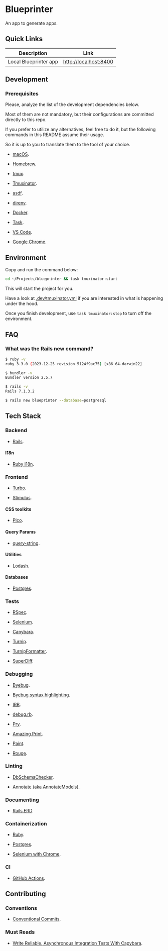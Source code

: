 # Blueprinter

An app to generate apps.

## Quick Links

| Description | Link |
| - | - |
| Local Blueprinter app | [http://localhost:8400](http://localhost:8400) |

## Development

### Prerequisites

Please, analyze the list of the development dependencies below.

Most of them are not mandatory, but their configurations are committed directly to this repo.

If you prefer to utilize any alternatives, feel free to do it, but the following commands in this README assume their usage.

So it is up to you to translate them to the tool of your choice.

- [macOS](https://www.apple.com/macos/sonoma).

- [Homebrew](https://brew.sh).

- [tmux](https://github.com/tmux/tmux).

- [Tmuxinator](https://github.com/tmuxinator/tmuxinator).

- [asdf](https://asdf-vm.com/#/core-manage-asdf).

- [direnv](https://github.com/asdf-community/asdf-direnv).

- [Docker](https://www.docker.com/products/docker-desktop).

- [Task](https://taskfile.dev).

- [VS Code](https://code.visualstudio.com).

- [Google Chrome](https://www.google.com/intl/en_us/chrome).

## Environment

Copy and run the command below:

```bash
cd ~/Projects/blueprinter && task tmuxinator:start
```

This will start the project for you.

Have a look at [.dev/tmuxinator.yml](https://github.com/marian13/blueprinter/blob/main/.dev/.tmuxinator.yml) if you are interested in what is happening under the hood.

Once you finish development, use `task tmuxinator:stop` to turn off the environment.

## FAQ

### What was the Rails new command?

```bash
$ ruby -v
ruby 3.3.0 (2023-12-25 revision 5124f9ac75) [x86_64-darwin22]
```

```bash
$ bundler -v
Bundler version 2.5.7
```

```bash
$ rails -v
Rails 7.1.3.2
```

```bash
$ rails new blueprinter --database=postgresql
```

## Tech Stack

### Backend

- [Rails](https://github.com/rails/rails).

#### I18n

- [Ruby I18n](https://github.com/ruby-i18n/i18n).

### Frontend

- [Turbo](https://github.com/hotwired/turbo-rails).

- [Stimulus](https://github.com/hotwired/stimulus).

#### CSS toolkits

- [Pico](https://github.com/picocss/pico).

#### Query Params

- [query-string](https://github.com/sindresorhus/query-string).

#### Utilities

- [Lodash](https://github.com/lodash/lodash).

#### Databases

- [Postgres](https://github.com/postgres/postgres).

### Tests

- [RSpec](https://github.com/rspec/rspec-rails).

- [Selenium](https://github.com/SeleniumHQ/selenium/wiki/Ruby-Bindings).

- [Capybara](https://github.com/teamcapybara/capybara).

- [Turnip](https://github.com/jnicklas/turnip).

- [TurnipFormatter](https://github.com/gongo/turnip_formatter).

- [SuperDiff](https://github.com/mcmire/super_diff).

### Debugging

- [Byebug](https://github.com/deivid-rodriguez/byebug).

- [Byebug syntax highlighting](https://gist.github.com/marian13/5dade20a431d7254db30e543167058ce).

- [IRB](https://github.com/ruby/irb).

- [debug.rb](https://github.com/ruby/debug).

- [Pry](https://github.com/pry/pry).

- [Amazing Print](https://github.com/amazing-print/amazing_print).

- [Paint](https://github.com/janlelis/paint).

- [Rouge](https://github.com/rouge-ruby/rouge).

### Linting

- [DbSchemaChecker](https://github.com/kufu/db_schema_checker).

- [Annotate (aka AnnotateModels)](https://github.com/ctran/annotate_models).

### Documenting

- [Rails ERD](https://github.com/voormedia/rails-erd).

### Containerization

- [Ruby](https://github.com/docker-library/ruby).

- [Postgres](https://github.com/docker-library/postgres).

- [Selenium with Chrome](https://github.com/SeleniumHQ/docker-selenium).

### CI

- [GitHub Actions](https://github.com/features/actions).

## Contributing

### Conventions

- [Conventional Commits](https://www.conventionalcommits.org/en/v1.0.0).

### Must Reads

- [Write Reliable, Asynchronous Integration Tests With Capybara](https://thoughtbot.com/blog/write-reliable-asynchronous-integration-tests-with-capybara#summary).
